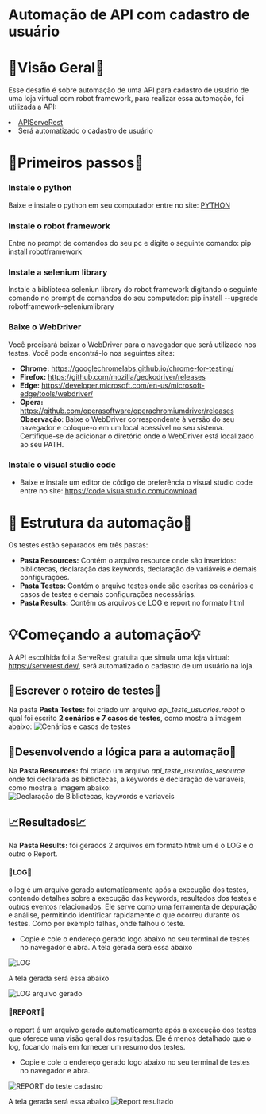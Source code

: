 # Automação de API com cadastro de usuário #

# 👀Visão Geral👀 #
Esse desafio é sobre automação de uma API para cadastro de usuário de uma loja virtual com robot framework, para realizar essa automação, foi utilizada a API: 
<li><a href="https://serverest.dev/" rel=nofollow>APIServeRest</a></li>
<li>Será automatizado o cadastro de usuário</li>

# 🏃Primeiros passos🏃 #
### Instale o python ###
Baixe e instale o python em seu computador entre no site: <a href="https://www.python.org/downloads/" rel=nofollow>PYTHON</a>
### Instale o robot framework ###
Entre no prompt de comandos do seu pc e digite o seguinte comando: pip install robotframework
### Instale a selenium library ###
Instale a biblioteca seleniun library do robot framework digitando o seguinte comando no prompt de comandos do seu computador: pip install --upgrade robotframework-seleniumlibrary
### Baixe o WebDriver ###
Você precisará baixar o WebDriver para o navegador que será utilizado nos testes. Você pode encontrá-lo nos seguintes sites:
+ **Chrome:** https://googlechromelabs.github.io/chrome-for-testing/
+ **Firefox:** https://github.com/mozilla/geckodriver/releases
+ **Edge:** https://developer.microsoft.com/en-us/microsoft-edge/tools/webdriver/
+ **Opera:** https://github.com/operasoftware/operachromiumdriver/releases
**Observação**: Baixe o WebDriver correspondente à versão do seu navegador e coloque-o em um local acessível no seu sistema. Certifique-se de adicionar o diretório onde o WebDriver está localizado ao seu PATH.
### Instale o visual studio code ###
+ Baixe e instale um editor de código de preferência o visual studio code entre no site: https://code.visualstudio.com/download

# 🔨 Estrutura da automação🔨  #

Os testes estão separados em três pastas:
+ **Pasta Resources:** Contém o arquivo resource onde são inseridos: bibliotecas, declaração das keywords, declaração de variáveis e demais configurações.
+ **Pasta Testes:** Contém o arquivo testes onde são escritas os cenários e casos de testes e demais configurações necessárias.
+ **Pasta Results:** Contém os arquivos de LOG e report no formato html

# 💡Começando a automação💡 #
A API escolhida foi a ServeRest gratuita que simula uma loja virtual: https://serverest.dev/,  será automatizado o cadastro de um usuário na loja.

## 📝Escrever o roteiro de testes📝 ##
Na pasta **Pasta Testes:** foi criado um arquivo *api_teste_usuarios.robot* o qual foi escrito **2 cenários e 7 casos de testes**, como mostra a imagem abaixo: 
![Cenários e casos de testes ](https://imgur.com/riZMmOi.png)  

## 🔎Desenvolvendo a lógica para a automação🔎 ##
Na **Pasta Resources:** foi criado um arquivo *api_teste_usuarios_resource* onde foi declarada as bibliotecas, a keywords e declaração de variáveis, como mostra a imagem
abaixo:
![Declaração de Bibliotecas, keywords e variaveis ](https://imgur.com/3F1x10O.png)  

## 📈Resultados📈 ##
Na **Pasta Results:** foi gerados 2 arquivos em formato html: um é o LOG e o outro o Report. 

#### 📜LOG📜 ####
o log é um arquivo gerado automaticamente após a execução dos testes, contendo detalhes sobre a execução das keywords, resultados dos testes e outros eventos relacionados. Ele serve como uma ferramenta de depuração e análise, permitindo identificar rapidamente o que ocorreu durante os testes. Como por exemplo falhas, onde falhou o teste.
+ Copie e cole o endereço gerado logo abaixo no seu terminal de testes no navegador e abra. A tela gerada será essa abaixo

![LOG](https://imgur.com/AacyEQa.png)  

 A tela gerada será essa abaixo

![LOG arquivo gerado](https://imgur.com/wApOP1y.png)

#### 📌REPORT📌 ####
 o report é um arquivo gerado automaticamente após a execução dos testes que oferece uma visão geral dos resultados. Ele é menos detalhado que o log, focando mais em fornecer um resumo dos testes.
+ Copie e cole o endereço gerado logo abaixo no seu terminal de testes no navegador e abra. 

![REPORT do teste cadastro](https://imgur.com/R1IrO2Y.png)

 A tela gerada será essa abaixo
 ![Report resultado](https://imgur.com/5jT5dvf.png)

